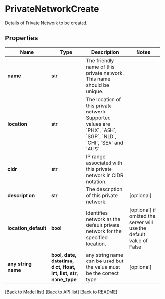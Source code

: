 # PrivateNetworkCreate

Details of Private Network to be created.

## Properties
Name | Type | Description | Notes
------------ | ------------- | ------------- | -------------
**name** | **str** | The friendly name of this private network. This name should be unique. | 
**location** | **str** | The location of this private network. Supported values are &#x60;PHX&#x60;, &#x60;ASH&#x60;, &#x60;SGP&#x60;, &#x60;NLD&#x60;, &#x60;CHI&#x60;, &#x60;SEA&#x60; and &#x60;AUS&#x60;. | 
**cidr** | **str** | IP range associated with this private network in CIDR notation. | 
**description** | **str** | The description of this private network. | [optional] 
**location_default** | **bool** | Identifies network as the default private network for the specified location. | [optional]  if omitted the server will use the default value of False
**any string name** | **bool, date, datetime, dict, float, int, list, str, none_type** | any string name can be used but the value must be the correct type | [optional]

[[Back to Model list]](../README.md#documentation-for-models) [[Back to API list]](../README.md#documentation-for-api-endpoints) [[Back to README]](../README.md)


